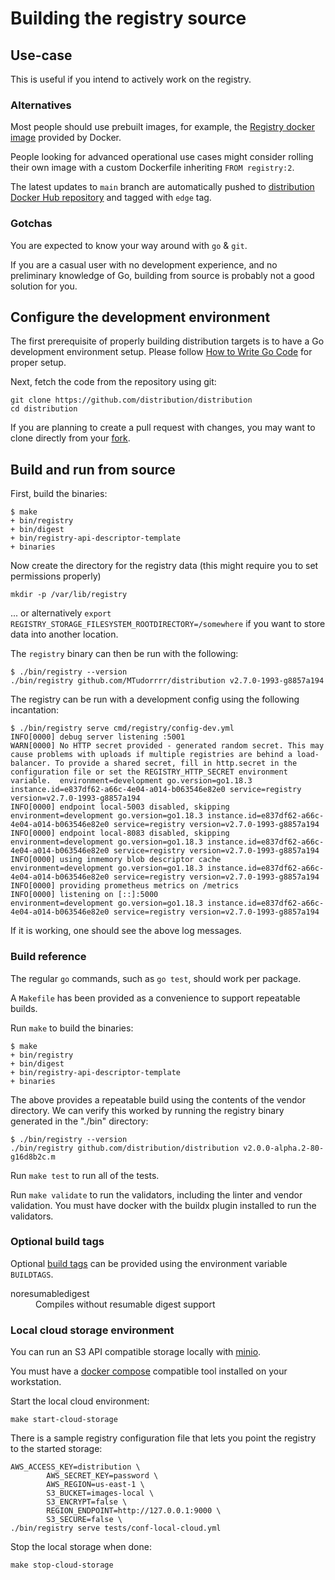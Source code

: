 
# Building the registry source

## Use-case

This is useful if you intend to actively work on the registry.

### Alternatives

Most people should use prebuilt images, for example, the [Registry docker image](https://hub.docker.com/r/library/registry/) provided by Docker.

People looking for advanced operational use cases might consider rolling their own image with a custom Dockerfile inheriting `FROM registry:2`.

The latest updates to `main` branch are automatically pushed to [distribution Docker Hub repository](https://hub.docker.com/r/distribution/distribution) and tagged with `edge` tag.

### Gotchas

You are expected to know your way around with `go` & `git`.

If you are a casual user with no development experience, and no preliminary knowledge of Go, building from source is probably not a good solution for you.

## Configure the development environment

The first prerequisite of properly building distribution targets is to have a Go
development environment setup. Please follow [How to Write Go Code](https://go.dev/doc/code) for proper setup.

Next, fetch the code from the repository using git:

    git clone https://github.com/distribution/distribution
    cd distribution

If you are planning to create a pull request with changes, you may want to clone directly from your [fork](https://docs.github.com/en/pull-requests/collaborating-with-pull-requests/working-with-forks/about-forks).

## Build and run from source

First, build the binaries:

    $ make
    + bin/registry
    + bin/digest
    + bin/registry-api-descriptor-template
    + binaries

Now create the directory for the registry data (this might require you to set permissions properly)

    mkdir -p /var/lib/registry

... or alternatively `export REGISTRY_STORAGE_FILESYSTEM_ROOTDIRECTORY=/somewhere` if you want to store data into another location.

The `registry`
binary can then be run with the following:

    $ ./bin/registry --version
    ./bin/registry github.com/MTudorrrr/distribution v2.7.0-1993-g8857a194

The registry can be run with a development config using the following
incantation:

    $ ./bin/registry serve cmd/registry/config-dev.yml
    INFO[0000] debug server listening :5001
    WARN[0000] No HTTP secret provided - generated random secret. This may cause problems with uploads if multiple registries are behind a load-balancer. To provide a shared secret, fill in http.secret in the configuration file or set the REGISTRY_HTTP_SECRET environment variable.  environment=development go.version=go1.18.3 instance.id=e837df62-a66c-4e04-a014-b063546e82e0 service=registry version=v2.7.0-1993-g8857a194
    INFO[0000] endpoint local-5003 disabled, skipping        environment=development go.version=go1.18.3 instance.id=e837df62-a66c-4e04-a014-b063546e82e0 service=registry version=v2.7.0-1993-g8857a194
    INFO[0000] endpoint local-8083 disabled, skipping        environment=development go.version=go1.18.3 instance.id=e837df62-a66c-4e04-a014-b063546e82e0 service=registry version=v2.7.0-1993-g8857a194
    INFO[0000] using inmemory blob descriptor cache          environment=development go.version=go1.18.3 instance.id=e837df62-a66c-4e04-a014-b063546e82e0 service=registry version=v2.7.0-1993-g8857a194
    INFO[0000] providing prometheus metrics on /metrics
    INFO[0000] listening on [::]:5000                        environment=development go.version=go1.18.3 instance.id=e837df62-a66c-4e04-a014-b063546e82e0 service=registry version=v2.7.0-1993-g8857a194

If it is working, one should see the above log messages.

### Build reference

The regular `go` commands, such as `go test`, should work per package.

A `Makefile` has been provided as a convenience to support repeatable builds.

Run `make` to build the binaries:

    $ make
    + bin/registry
    + bin/digest
    + bin/registry-api-descriptor-template
    + binaries

The above provides a repeatable build using the contents of the vendor
directory. We can verify this worked by running
the registry binary generated in the "./bin" directory:

    $ ./bin/registry --version
    ./bin/registry github.com/distribution/distribution v2.0.0-alpha.2-80-g16d8b2c.m

Run `make test` to run all of the tests.

Run `make validate` to run the validators, including the linter and vendor validation. You must have docker with the buildx plugin installed to run the validators.

### Optional build tags

Optional [build tags](http://golang.org/pkg/go/build/) can be provided using
the environment variable `BUILDTAGS`.

<dl>
<dt>noresumabledigest</dt>
<dd>Compiles without resumable digest support</dd>
</dl>

### Local cloud storage environment

You can run an S3 API compatible storage locally with [minio](https://min.io/).

You must have a [docker compose](https://docs.docker.com/compose/) compatible tool installed on your workstation.

Start the local cloud environment:
```
make start-cloud-storage
```
There is a sample registry configuration file that lets you point the registry to the started storage:
```
AWS_ACCESS_KEY=distribution \
        AWS_SECRET_KEY=password \
        AWS_REGION=us-east-1 \
        S3_BUCKET=images-local \
        S3_ENCRYPT=false \
        REGION_ENDPOINT=http://127.0.0.1:9000 \
        S3_SECURE=false \
./bin/registry serve tests/conf-local-cloud.yml
```
Stop the local storage when done:
```
make stop-cloud-storage
```
